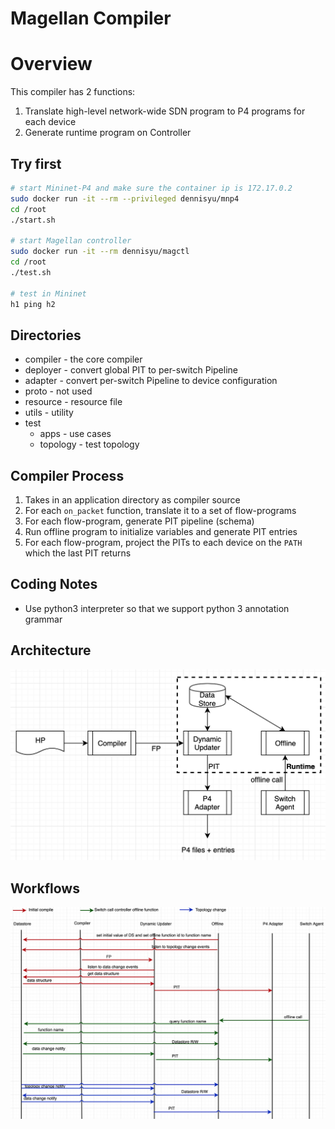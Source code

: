 # Magellan Compiler

# Overview
This compiler has 2 functions:
1. Translate high-level network-wide SDN program to P4 programs for each device
2. Generate runtime program on Controller

## Try first
```sh
# start Mininet-P4 and make sure the container ip is 172.17.0.2
sudo docker run -it --rm --privileged dennisyu/mnp4
cd /root
./start.sh

# start Magellan controller
sudo docker run -it --rm dennisyu/magctl
cd /root
./test.sh

# test in Mininet
h1 ping h2

```

## Directories
* compiler - the core compiler
* deployer - convert global PIT to per-switch Pipeline
* adapter  - convert per-switch Pipeline to device configuration
* proto   - not used
* resource - resource file
* utils    - utility
* test
    * apps - use cases
    * topology - test topology 

## Compiler Process
1. Takes in an application directory as compiler source
2. For each `on_packet` function, translate it to a set of flow-programs
3. For each flow-program, generate PIT pipeline (schema)
4. Run offline program to initialize variables and generate PIT entries
5. For each flow-program, project the PITs to each device on the `PATH` which the last PIT returns

## Coding Notes
* Use python3 interpreter so that we support python 3 annotation grammar

## Architecture
![Image text](https://raw.githubusercontent.com/guodong/magellan-pcl/master/docs/arch.png)

## Workflows
![Image text](https://raw.githubusercontent.com/guodong/magellan-pcl/master/docs/workflow.png)